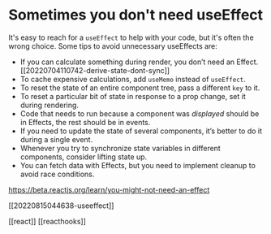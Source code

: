 # Sometimes you don't need useEffect

It's easy to reach for a `useEffect` to help with your code, but it's often the wrong choice. Some tips to avoid unnecessary useEffects are:
- If you can calculate something during render, you don’t need an Effect. [[20220704110742-derive-state-dont-sync]]
- To cache expensive calculations, add `useMemo` instead of `useEffect`.
- To reset the state of an entire component tree, pass a different `key` to it.
- To reset a particular bit of state in response to a prop change, set it during rendering.
- Code that needs to run because a component was _displayed_ should be in Effects, the rest should be in events.
- If you need to update the state of several components, it’s better to do it during a single event.
- Whenever you try to synchronize state variables in different components, consider lifting state up.
- You can fetch data with Effects, but you need to implement cleanup to avoid race conditions.

https://beta.reactjs.org/learn/you-might-not-need-an-effect

[[20220815044638-useeffect]]

[[react]]
[[reacthooks]]